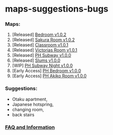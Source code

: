 # maps-suggestions-bugs

### Maps:
1. [Released] [Bedroom v1.0.2](https://www.patreon.com/posts/41376023)
2. [Released] [Sakura Room v1.0.2](https://www.patreon.com/posts/41376023)
3. [Released] [Classroom v1.0.1](https://www.patreon.com/posts/41661022)
4. [Released] [Victorias Room v1.0.1](https://www.patreon.com/posts/41661022)
5. [Released] [PH Subway v1.0.0](https://www.patreon.com/posts/40923210)
6. [Released] [Slums v1.0.0](https://www.patreon.com/posts/41203321)
7. [WIP] [PH Subway Night v1.0.0](https://www.patreon.com/2155X)
8. [Early Access] [PH Bedroom v1.0.0](https://www.patreon.com/posts/ph-bedroom-map-41564023)
9. [Early Access] [PH Akiko Room v1.0.0](https://www.patreon.com/posts/41936799)

### Suggestions: 
* Otaku apartment, 
* Japanese hotspring, 
* changing room, 
* back stairs

### [FAQ and Information](https://www.patreon.com/posts/40466751)
